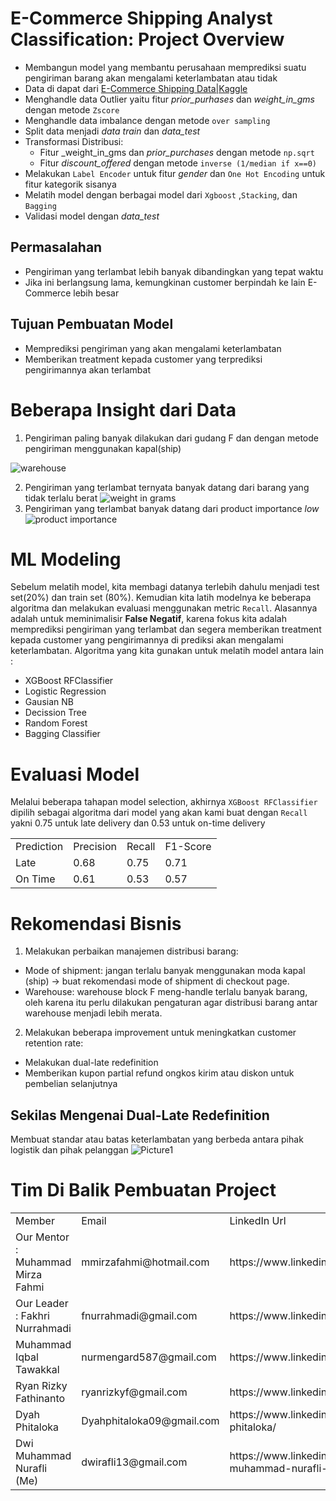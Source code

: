 # E-Commerce Shipping Analyst Classification: Project Overview
- Membangun model yang membantu perusahaan memprediksi suatu pengiriman barang akan mengalami keterlambatan atau tidak
- Data di dapat dari [E-Commerce Shipping Data|Kaggle](https://www.kaggle.com/datasets/prachi13/customer-analytics/code)
- Menghandle data Outlier yaitu fitur _prior_purhases_ dan _weight_in_gms_ dengan metode `Zscore`
- Menghandle data imbalance dengan metode `over sampling`
- Split data menjadi _data train_ dan _data_test_
- Transformasi Distribusi:
  - Fitur _weight_in_gms dan _prior_purchases_ dengan metode `np.sqrt`
  - Fitur _discount_offered_ dengan metode `inverse (1/median if x==0)`
- Melakukan `Label Encoder` untuk fitur _gender_ dan `One Hot Encoding` untuk fitur kategorik sisanya
- Melatih model dengan berbagai model dari `Xgboost` ,`Stacking`, dan `Bagging`
- Validasi model dengan _data_test_

## Permasalahan
- Pengiriman yang terlambat lebih banyak dibandingkan yang tepat waktu
- Jika ini berlangsung lama, kemungkinan customer berpindah ke lain E-Commerce lebih besar

## Tujuan Pembuatan Model
- Memprediksi pengiriman yang akan mengalami keterlambatan
- Memberikan treatment kepada customer yang terprediksi pengirimannya akan terlambat

# Beberapa Insight dari Data
1. Pengiriman paling banyak dilakukan dari gudang F dan dengan metode pengiriman menggunakan kapal(ship)

![warehouse](https://user-images.githubusercontent.com/99067834/162570252-c6780574-1c3e-4a06-bc55-b28c59e5ccc3.png)

2. Pengiriman yang terlambat ternyata banyak datang dari barang yang tidak terlalu berat
![weight in grams](https://user-images.githubusercontent.com/99067834/162569843-71c46878-b50b-4ae7-b384-4ac41bc7cb7e.png)
3. Pengiriman yang terlambat banyak datang dari product importance _low_
![product importance](https://user-images.githubusercontent.com/99067834/162569857-c76ef9d1-051f-4d5e-8c21-fc74a784e57e.png)

# ML Modeling
Sebelum melatih model, kita membagi datanya terlebih dahulu menjadi test set(20%) dan train set (80%). Kemudian kita latih modelnya ke beberapa algoritma dan melakukan evaluasi menggunakan metric `Recall`. Alasannya adalah untuk meminimalisir __False Negatif__, karena fokus kita adalah memprediksi pengiriman yang terlambat dan segera memberikan treatment kepada customer yang pengirimannya di prediksi akan mengalami keterlambatan. Algoritma yang kita gunakan untuk melatih model antara lain :
- XGBoost RFClassifier
- Logistic Regression
- Gausian NB
- Decission Tree
- Random Forest
- Bagging Classifier

# Evaluasi Model
Melalui beberapa tahapan model selection, akhirnya `XGBoost RFClassifier` dipilih sebagai algoritma dari model yang akan kami buat dengan `Recall` yakni 0.75 untuk late delivery dan 0.53 untuk on-time delivery
<!DOCTYPE html>
<html>
<head>
	<meta charset="utf-8">
</head>
<body>
 
 <table>
 	<tr>
 		<td> Prediction</td>
 		<td> Precision</td>
    <td> Recall</td>
    <td> F1-Score</td>
 	</tr>
 	<tr>
 		<td> Late</td>
 		<td> 0.68</td>
    <td> 0.75</td>
    <td> 0.71</td>
 	</tr>
  <tr>
 		<td> On Time</td>
 		<td> 0.61</td>
    <td> 0.53</td>
    <td> 0.57</td>
 	</tr>
 </table>

</body>
</html>

# Rekomendasi Bisnis
1. Melakukan perbaikan manajemen distribusi barang:
  - Mode of shipment: jangan terlalu banyak menggunakan moda kapal (ship) → buat rekomendasi mode of shipment di checkout page.
  - Warehouse: warehouse block F meng-handle terlalu banyak barang, oleh karena itu perlu dilakukan pengaturan agar distribusi barang antar warehouse menjadi lebih merata.
2. Melakukan beberapa improvement untuk meningkatkan customer retention rate:
  - Melakukan dual-late redefinition
  - Memberikan kupon partial refund ongkos kirim atau diskon untuk pembelian selanjutnya

## Sekilas Mengenai Dual-Late Redefinition
Membuat standar atau batas keterlambatan yang berbeda antara pihak logistik dan pihak pelanggan
![Picture1](https://user-images.githubusercontent.com/99067834/162573778-2b397376-3633-4ec9-83b8-2e3ea5f332ff.png)

# Tim Di Balik Pembuatan Project
<!DOCTYPE html>
<html>
<head>
	<meta charset="utf-8">
</head>
<body>
 
 <table>
 	<tr>
 		<td> Member</td>
 		<td> Email</td>
    <td> LinkedIn Url</td>
 	</tr>
 	<tr>
 		<td> Our Mentor : Muhammad Mirza Fahmi</td>
 		<td> mmirzafahmi@hotmail.com</td>
    <td> https://www.linkedin.com/in/mmirzafahmi/</td>
 	</tr>
  <tr>
 		<td> Our Leader : Fakhri Nurrahmadi</td>
 		<td> fnurrahmadi@gmail.com</td>
    <td> https://www.linkedin.com/in/fnurrahmadi/</td>
 	</tr>
  <tr>
 		<td> Muhammad Iqbal Tawakkal</td>
 		<td> nurmengard587@gmail.com</td>
    <td> https://www.linkedin.com/in/mit23/</td>
 	</tr>
  <tr>
 		<td> Ryan Rizky Fathinanto</td>
 		<td> ryanrizkyf@gmail.com</td>
    <td> https://www.linkedin.com/in/ryanrizkyf/</td>
 	</tr>
  <tr>
 		<td> Dyah Phitaloka</td>
 		<td> Dyahphitaloka09@gmail.com</td>
    <td> https://www.linkedin.com/in/dyah-phitaloka/</td>
 	</tr>
  <tr>
 		<td> Dwi Muhammad Nurafli (Me)</td>
 		<td> dwirafli13@gmail.com</td>
    <td> https://www.linkedin.com/in/dwi-muhammad-nurafli-ba0a60168/</td>
 	</tr>
 </table>

</body>
</html>
